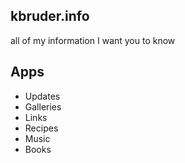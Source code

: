 ## kbruder.info

all of my information I want you to know

## Apps

* Updates
* Galleries
* Links
* Recipes
* Music
* Books
